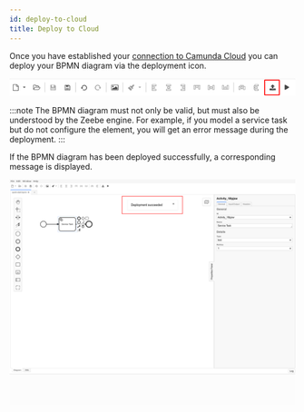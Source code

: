 ```yaml
---
id: deploy-to-cloud
title: Deploy to Cloud
---
```


Once you have established your [connection to Camunda Cloud](./connect-to-camunda-cloud.md) you can deploy your BPMN diagram via the deployment icon.

![deployment icon](./img/deploy-icon.png)

:::note
The BPMN diagram must not only be valid, but must also be understood by the Zeebe engine. For example, if you model a service task but do not configure the element, you will get an error message during the deployment.
:::

If the BPMN diagram has been deployed successfully, a corresponding message is displayed.

![deployment successful](./img/deployment-successful.png)
